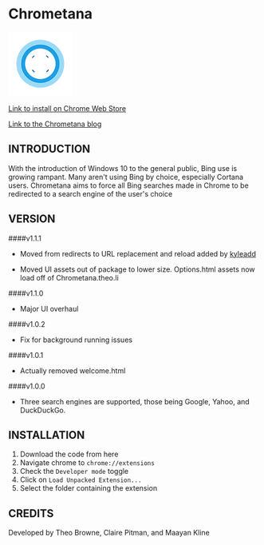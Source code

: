 Chrometana
==============
![Logo](Chrometana/images/logo-128.png)

[Link to install on Chrome Web Store](https://chrome.google.com/webstore/detail/kaicbfmipfpfpjmlbpejaoaflfdnabnc)

[Link to the Chrometana blog](http://Chrometana.Theo.li)

INTRODUCTION
------------
With the introduction of Windows 10 to the general public, Bing use is growing rampant. Many aren't using Bing by choice, especially Cortana users. Chrometana aims to force all Bing searches made in Chrome to be redirected to a search engine of the user's choice

VERSION
------------
####v1.1.1
 - Moved from redirects to URL replacement and reload added by [kyleadd](https://github.com/kyleladd)

 - Moved UI assets out of package to lower size. Options.html assets now load off of Chrometana.theo.li

####v1.1.0
 - Major UI overhaul

####v1.0.2
 - Fix for background running issues

####v1.0.1
 - Actually removed welcome.html

####v1.0.0
 - Three search engines are supported, those being Google, Yahoo, and DuckDuckGo.

INSTALLATION
------------
  1. Download the code from here
  2. Navigate chrome to `chrome://extensions`
  3. Check the `Developer mode` toggle
  4. Click on `Load Unpacked Extension...`
  5. Select the folder containing the extension

CREDITS
------------
Developed by Theo Browne, Claire Pitman, and Maayan Kline
